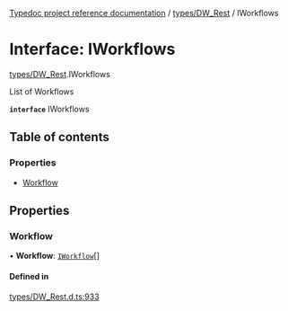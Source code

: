 [Typedoc project reference documentation](../README.md) / [types/DW_Rest](../modules/types_dw_rest.md) / IWorkflows

# Interface: IWorkflows

[types/DW_Rest](../modules/types_dw_rest.md).IWorkflows

List of Workflows

**`interface`** IWorkflows

## Table of contents

### Properties

- [Workflow](types_dw_rest.iworkflows.md#workflow)

## Properties

### Workflow

• **Workflow**: [`IWorkflow`](types_dw_rest.iworkflow.md)[]

#### Defined in

[types/DW_Rest.d.ts:933](https://github.com/DocuWare/REST-Sample-TS/blob/828b3d4/src/types/DW_Rest.d.ts#L933)
